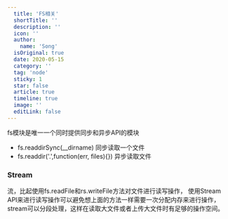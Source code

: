 ```yaml
---
  title: 'FS相关'
  shortTitle: ''
  description: ''
  icon: ''
  author:
    name: 'Song'
  isOriginal: true
  date: 2020-05-15
  category: ''
  tag: 'node'
  sticky: 1
  star: false
  article: true
  timeline: true
  image: ''
  editLink: false
---
```


  fs模块是唯一一个同时提供同步和异步API的模块

- fs.readdirSync(__dirname) 同步读取一个文件
- fs.readdir('.',function(err, files){}) 异步读取文件


### Stream
流，比起使用fs.readFile和rs.writeFile方法对文件进行读写操作，
使用Stream API来进行读写操作可以避免想上面的方法一样需要一次分配内存来进行操作，stream可以分段处理，这样在读取大文件或者上传大文件时有足够的操作空间。
